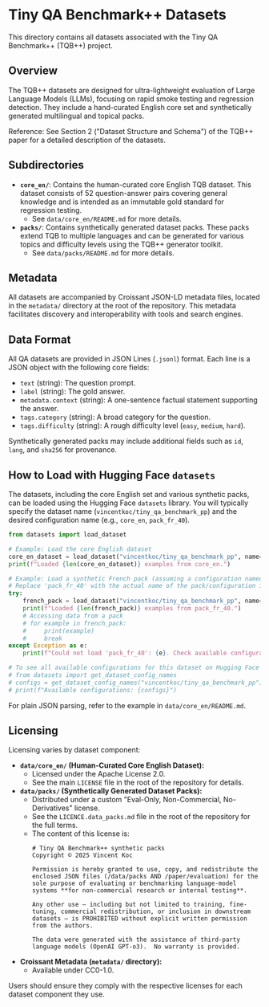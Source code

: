 # Tiny QA Benchmark++ Datasets

This directory contains all datasets associated with the Tiny QA Benchmark++ (TQB++) project.

## Overview

The TQB++ datasets are designed for ultra-lightweight evaluation of Large Language Models (LLMs), focusing on rapid smoke testing and regression detection. They include a hand-curated English core set and synthetically generated multilingual and topical packs.

Reference: See Section 2 ("Dataset Structure and Schema") of the TQB++ paper for a detailed description of the datasets.

## Subdirectories

*   **`core_en/`**: Contains the human-curated core English TQB dataset. This dataset consists of 52 question-answer pairs covering general knowledge and is intended as an immutable gold standard for regression testing.
    *   See `data/core_en/README.md` for more details.
*   **`packs/`**: Contains synthetically generated dataset packs. These packs extend TQB to multiple languages and can be generated for various topics and difficulty levels using the TQB++ generator toolkit.
    *   See `data/packs/README.md` for more details.

## Metadata

All datasets are accompanied by Croissant JSON-LD metadata files, located in the `metadata/` directory at the root of the repository. This metadata facilitates discovery and interoperability with tools and search engines.

## Data Format

All QA datasets are provided in JSON Lines (`.jsonl`) format. Each line is a JSON object with the following core fields:

*   `text` (string): The question prompt.
*   `label` (string): The gold answer.
*   `metadata.context` (string): A one-sentence factual statement supporting the answer.
*   `tags.category` (string): A broad category for the question.
*   `tags.difficulty` (string): A rough difficulty level (`easy`, `medium`, `hard`).

Synthetically generated packs may include additional fields such as `id`, `lang`, and `sha256` for provenance.

## How to Load with Hugging Face `datasets`

The datasets, including the core English set and various synthetic packs, can be loaded using the Hugging Face `datasets` library. You will typically specify the dataset name (`vincentkoc/tiny_qa_benchmark_pp`) and the desired configuration name (e.g., `core_en`, `pack_fr_40`).

```python
from datasets import load_dataset

# Example: Load the core English dataset
core_en_dataset = load_dataset("vincentkoc/tiny_qa_benchmark_pp", name="core_en", split="train")
print(f"Loaded {len(core_en_dataset)} examples from core_en.")

# Example: Load a synthetic French pack (assuming a configuration named 'pack_fr_40' exists)
# Replace 'pack_fr_40' with the actual name of the pack/configuration if different.
try:
    french_pack = load_dataset("vincentkoc/tiny_qa_benchmark_pp", name="pack_fr_40", split="train")
    print(f"Loaded {len(french_pack)} examples from pack_fr_40.")
    # Accessing data from a pack
    # for example in french_pack:
    #     print(example)
    #     break
except Exception as e:
    print(f"Could not load 'pack_fr_40': {e}. Check available configurations on Hugging Face Hub.")

# To see all available configurations for this dataset on Hugging Face Hub:
# from datasets import get_dataset_config_names
# configs = get_dataset_config_names("vincentkoc/tiny_qa_benchmark_pp")
# print(f"Available configurations: {configs}")
```

For plain JSON parsing, refer to the example in `data/core_en/README.md`.

## Licensing

Licensing varies by dataset component:

*   **`data/core_en/` (Human-Curated Core English Dataset):**
    *   Licensed under the Apache License 2.0.
    *   See the main `LICENSE` file in the root of the repository for details.
*   **`data/packs/` (Synthetically Generated Dataset Packs):**
    *   Distributed under a custom "Eval-Only, Non-Commercial, No-Derivatives" license.
    *   See the `LICENCE.data_packs.md` file in the root of the repository for the full terms.
    *   The content of this license is:
        ```
        # Tiny QA Benchmark++ synthetic packs
        Copyright © 2025 Vincent Koc

        Permission is hereby granted to use, copy, and redistribute the enclosed JSON files (/data/packs AND /paper/evaluation) for the sole purpose of evaluating or benchmarking language-model systems **for non-commercial research or internal testing**.

        Any other use – including but not limited to training, fine-tuning, commercial redistribution, or inclusion in downstream datasets – is PROHIBITED without explicit written permission from the authors.

        The data were generated with the assistance of third-party language models (OpenAI GPT-o3).  No warranty is provided.
        ```
*   **Croissant Metadata (`metadata/` directory):**
    *   Available under CC0-1.0.

Users should ensure they comply with the respective licenses for each dataset component they use.
